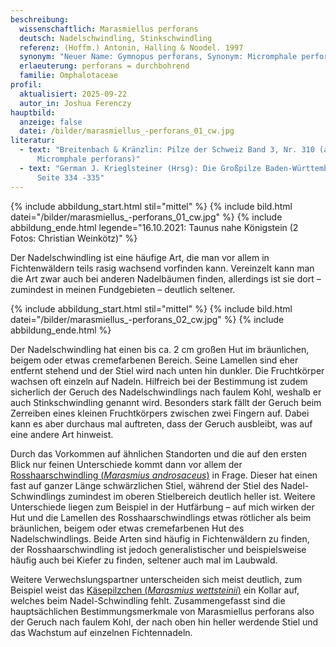 ```yaml
---
beschreibung:
  wissenschaftlich: Marasmiellus perforans
  deutsch: Nadelschwindling, Stinkschwindling
  referenz: (Hoffm.) Antonin, Halling & Noodel. 1997
  synonym: "Neuer Name: Gymnopus perforans, Synonym: Micromphale perforans"
  erlaeuterung: perforans = durchbohrend
  familie: Omphalotaceae
profil:
  aktualisiert: 2025-09-22
  autor_in: Joshua Ferenczy
hauptbild:
  anzeige: false
  datei: /bilder/marasmiellus_-perforans_01_cw.jpg
literatur:
  - text: "Breitenbach & Kränzlin: Pilze der Schweiz Band 3, Nr. 310 (als
      Micromphale perforans)"
  - text: "German J. Krieglsteiner (Hrsg): Die Großpilze Baden-Württembergs Band 3,
      Seite 334 -335"
---
```

{% include abbildung_start.html stil="mittel" %}
{% include bild.html datei="/bilder/marasmiellus_-perforans_01_cw.jpg" %}
{% include abbildung_ende.html legende="16.10.2021: Taunus nahe Königstein (2 Fotos: Christian Weinkötz)" %}

Der Nadelschwindling ist eine häufige Art, die man vor allem in Fichtenwäldern teils rasig wachsend vorfinden kann. Vereinzelt kann man die Art zwar auch bei anderen Nadelbäumen finden, allerdings ist sie dort – zumindest in meinen Fundgebieten – deutlich seltener.

{% include abbildung_start.html stil="mittel" %}
{% include bild.html datei="/bilder/marasmiellus_-perforans_02_cw.jpg" %}
{% include abbildung_ende.html %}

Der Nadelschwindling hat einen bis ca. 2 cm großen Hut im bräunlichen, beigem oder etwas cremefarbenen Bereich. Seine Lamellen sind eher entfernt stehend und der Stiel wird nach unten hin dunkler. Die Fruchtkörper wachsen oft einzeln auf Nadeln. Hilfreich bei der Bestimmung ist zudem sicherlich der Geruch des Nadelschwindlings nach faulem Kohl, weshalb er auch Stinkschwindling genannt wird. Besonders stark fällt der Geruch beim Zerreiben eines kleinen Fruchtkörpers zwischen zwei Fingern auf. Dabei kann es aber durchaus mal auftreten, dass der Geruch ausbleibt, was auf eine andere Art hinweist.

Durch das Vorkommen auf ähnlichen Standorten und die auf den ersten Blick nur feinen Unterschiede kommt dann vor allem der [Rosshaarschwindling (*Marasmius androsaceus*)](/pilze/marasmius-androsaceus-rosshaarschwindling) in Frage. Dieser hat einen fast auf ganzer Länge schwärzlichen Stiel, während der Stiel des Nadel-Schwindlings zumindest im oberen Stielbereich deutlich heller ist. Weitere Unterschiede liegen zum Beispiel in der Hutfärbung – auf mich wirken der Hut und die Lamellen des Rosshaarschwindlings etwas rötlicher als beim bräunlichen, beigem oder etwas cremefarbenen Hut des Nadelschwindlings. Beide Arten sind häufig in Fichtenwäldern zu finden, der Rosshaarschwindling ist jedoch generalistischer und beispielsweise häufig auch bei Kiefer zu finden, seltener auch mal im Laubwald.

Weitere Verwechslungspartner unterscheiden sich meist deutlich, zum Beispiel weist das [Käsepilzchen (*Marasmius wettsteinii*)](/pilze/marasmius-wettsteinii-nadelstreu-käsepilzchen) ein Kollar auf, welches beim Nadel-Schwindling fehlt. Zusammengefasst sind die hauptsächlichen Bestimmungsmerkmale von Marasmiellus perforans also der Geruch nach faulem Kohl, der nach oben hin heller werdende Stiel und das Wachstum auf einzelnen Fichtennadeln.